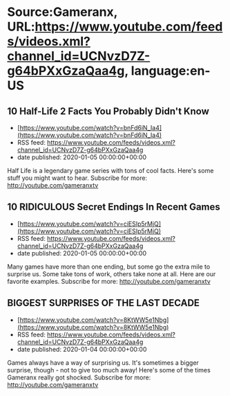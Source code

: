 # Source:Gameranx, URL:https://www.youtube.com/feeds/videos.xml?channel_id=UCNvzD7Z-g64bPXxGzaQaa4g, language:en-US

## 10 Half-Life 2 Facts You Probably Didn't Know
 - [https://www.youtube.com/watch?v=bnFd6iN_Ia4](https://www.youtube.com/watch?v=bnFd6iN_Ia4)
 - RSS feed: https://www.youtube.com/feeds/videos.xml?channel_id=UCNvzD7Z-g64bPXxGzaQaa4g
 - date published: 2020-01-05 00:00:00+00:00

Half Life is a legendary game series with tons of cool facts. Here's some stuff you might want to hear.
Subscribe for more: http://youtube.com/gameranxtv

## 10 RIDICULOUS Secret Endings In Recent Games
 - [https://www.youtube.com/watch?v=ciESIp5rMjQ](https://www.youtube.com/watch?v=ciESIp5rMjQ)
 - RSS feed: https://www.youtube.com/feeds/videos.xml?channel_id=UCNvzD7Z-g64bPXxGzaQaa4g
 - date published: 2020-01-05 00:00:00+00:00

Many games have more than one ending, but some go the extra mile to surprise us. Some take tons of work, others take none at all. Here are our favorite examples.
Subscribe for more: http://youtube.com/gameranxtv

## BIGGEST SURPRISES OF THE LAST DECADE
 - [https://www.youtube.com/watch?v=8KtWW5e1Nbg](https://www.youtube.com/watch?v=8KtWW5e1Nbg)
 - RSS feed: https://www.youtube.com/feeds/videos.xml?channel_id=UCNvzD7Z-g64bPXxGzaQaa4g
 - date published: 2020-01-04 00:00:00+00:00

Games always have a way of surprising us. It's sometimes a bigger surprise, though - not to give too much away! Here's some of the times Gameranx really got shocked.
Subscribe for more: http://youtube.com/gameranxtv

